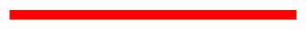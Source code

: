 <div id="header" align="center"  style="background-color: red;">
<!--  <img src="https://media.giphy.com/media/JTVt3oqSBVjALgNulz/giphy.gif" width="200" style="border-radius:50px" />-->
 <p style="color:red;">Hi, I'm Moises, a full stack software engineer.<p/>
<div/>
